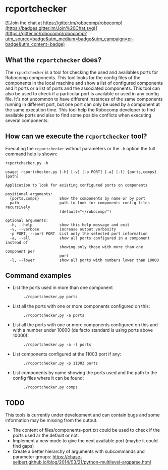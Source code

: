 rcportchecker
===============================

[![Join the chat at https://gitter.im/robocomp/robocomp](https://badges.gitter.im/Join%20Chat.svg)](https://gitter.im/robocomp/robocomp?utm_source=badge&utm_medium=badge&utm_campaign=pr-badge&utm_content=badge)

## What the `rcportchecker` does?

The `rcportchecker` is a tool for checking the used and availables ports for Robocomp components. This tool looks for the config files of the components in the local machine and show a list of configured components and it ports or a list of ports and the associated components.
This tool can also be used to check if a particular port is available or used in any config file.
It's not uncommon to have different instances of the same components running in different port, but one port can only be used by a component at the same execution time. This tool help the Robocomp developer to find available ports and also to find some posible conflicts when executing several components.

## How can we execute the `rcportchecker` tool?

Executing the `rcportchecker` without parameters or the `-h` option the full command help is shown:
```shell
rcportchecker.py -h
```
```console
usage: rcportchecker.py [-h] [-v] [-p PORT] [-a] [-l] {ports,comps} [path]

Application to look for existing configured ports on components

positional arguments:
  {ports,comps}         Show the components by name or by port
  path                  path to look for components config files recursively
                        (default="~/robocomp/")

optional arguments:
  -h, --help            show this help message and exit
  -v, --verbose         increase output verbosity
  -p PORT, --port PORT  List only the selected port information
  -a, --all             show all ports configured in a component instead of
                        showing only those with more than one component per
                        port
  -l, --lower           show all ports with numbers lower than 10000
```
## Command examples
- List the ports used in more than one component
```
        ./rcportchecker.py ports
```
- List all the ports with one or more components configured on this:
```
        ./rcportchecker.py -a ports
```
- List all the ports with one or more components configured on this and with a number under 10000 (de facto standard is using ports above 10000):
```
        ./rcportchecker.py -a -l ports
```
- List components configured at the 11003 port if any:
```
        ./rcportchecker.py -p 11003 ports
```
- List components by name showing the ports used and the path to the config files where it can be found:
```
        ./rcportchecker.py comps
```
## TODO
This tools is currently under development and can contain bugs and some information may be missing from the output.
- The content of files/components-port.txt could be used to check if the ports used ar the default or not.
- Implement a new mode to give the next available port (maybe it could find gaps)
- Create a better hierarchy of arguments with subcommands and parameter groups: https://chase-seibert.github.io/blog/2014/03/21/python-multilevel-argparse.html

